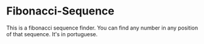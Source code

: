 # Fibonacci-Sequence
This is a fibonacci sequence finder. You can find any number in any position of that sequence. It's in portuguese.
